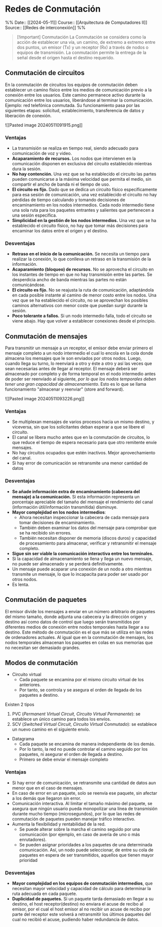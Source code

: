 # Redes de Conmutación

%%
Date:: [[2024-05-11]]
Course:: [[Arquitectura de Computadores II]]
Source:: [[Redes de interconexión]]
%%



>[!important] Conmutación
>La Conmutación se considera como la acción de establecer una vía, un camino, de extremo a extremo entre dos puntos, un emisor (Tx) y un receptor (Rx) a través de nodos o equipos de transmisión. La conmutación permite la entrega de la señal desde el origen hasta el destino requerido. 

## Conmutación de circuitos

En la conmutación de circuitos los equipos de conmutación deben establecer un camino físico entre los medios de comunicación previo a la conexión entre los usuarios. Este camino permanece activo durante la comunicación entre los usuarios, liberándose al terminar la comunicación. Ejemplo: red telefónica conmutada. Su funcionamiento pasa por las siguientes etapas: solicitud, establecimiento, transferencia de datos y liberación de conexión.

![[Pasted image 20240511091915.png]]

### Ventajas
- La transmisión se realiza en tiempo real, siendo adecuado para comunicación de voz y video.
- **Acaparamiento de recursos.** Los nodos que intervienen en la comunicación disponen en exclusiva del circuito establecido mientras dura la sesión.
- **No hay contención.** Una vez que se ha establecido el circuito las partes pueden comunicarse a la máxima velocidad que permita el medio, sin compartir el ancho de banda ni el tiempo de uso.
- **El circuito es fijo.** Dado que se dedica un circuito físico específicamente para esa sesión de comunicación, una vez establecido el circuito no hay pérdidas de tiempo calculando y tomando decisiones de encaminamiento en los nodos intermedios. Cada nodo intermedio tiene una sola ruta para los paquetes entrantes y salientes que pertenecen a una sesión específica.
- **Simplicidad en la gestión de los nodos intermedios.** Una vez que se ha establecido el circuito físico, no hay que tomar más decisiones para encaminar los datos entre el origen y el destino.

### Desventajas

- **Retraso en el inicio de la comunicación.** Se necesita un tiempo para realizar la conexión, lo que conlleva un retraso en la transmisión de la información.
- **Acaparamiento (bloqueo) de recursos.** No se aprovecha el circuito en los instantes de tiempo en que no hay transmisión entre las partes. Se desperdicia ancho de banda mientras las partes no están comunicándose.
- **El circuito es fijo.** No se reajusta la ruta de comunicación, adaptándola en cada posible instante al camino de menor costo entre los nodos. Una vez que se ha establecido el circuito, no se aprovechan los posibles caminos alternativos con menor coste que puedan surgir durante la sesión.
- **Poco tolerante a fallos.** Si un nodo intermedio falla, todo el circuito se viene abajo. Hay que volver a establecer conexiones desde el principio.

## Conmutación de mensajes

Para transmitir un mensaje a un receptor, el emisor debe enviar primero el mensaje completo a un nodo intermedio el cual lo encola en la cola donde almacena los mensajes que le son enviados por otros nodos. Luego, cuando llega su turno, lo reenviará a otro y éste a otro y así las veces que sean necesarias antes de llegar al receptor. El mensaje deberá ser almacenado por completo y de forma temporal en el nodo intermedio antes de poder ser reenviado al siguiente, *por lo que los nodos temporales deben tener una gran capacidad de almacenamiento*. Esto es lo que se llama funcionamiento "almacenar y reenviar" (store and forward).

![[Pasted image 20240511093226.png]]

### Ventajas

- Se multiplexan mensajes de varios procesos hacia un mismo destino, y viceversa, sin que los solicitantes deban esperar a que se libere el circuito.
- El canal se libera mucho antes que en la conmutación de circuitos, lo que reduce el tiempo de espera necesario para que otro remitente envíe mensajes.
- No hay circuitos ocupados que estén inactivos. Mejor aprovechamiento del canal.
- Si hay error de comunicación se retransmite una menor cantidad de datos

### Desventajas

- **Se añade información extra de encaminamiento (cabecera del mensaje) a la comunicación.** Si esta información representa un porcentaje apreciable del tamaño del mensaje el rendimiento del canal (información útil/información transmitida) disminuye.
- **Mayor complejidad en los nodos intermedios**:
	- Ahora necesitan inspeccionar la cabecera de cada mensaje para tomar decisiones de encaminamiento.
	- También deben examinar los datos del mensaje para comprobar que se ha recibido sin errores.
	- También necesitan disponer de memoria (discos duros) y capacidad de procesamiento para almacenar, verificar y retransmitir el mensaje completo.
- **Sigue sin ser viable la comunicación interactiva entre los terminales.**
- Si la capacidad de almacenamiento se llena y llega un nuevo mensaje, no puede ser almacenado y se perderá definitivamente.
- Un mensaje puede acaparar una conexión de un nodo a otro mientras transmite un mensaje, lo que lo incapacita para poder ser usado por otros nodos.
- Es lenta.

## Conmutación de paquetes

El emisor divide los mensajes a enviar en un número arbitrario de paquetes del mismo tamaño, donde adjunta una cabecera y la dirección origen y destino así como datos de control que luego serán transmitidos por diferentes medios de conexión entre nodos temporales hasta llegar a su destino. Este método de conmutación es el que más se utiliza en las redes de ordenadores actuales. 
Al igual que en la conmutación de mensajes, los nodos temporales almacenan los paquetes en colas en sus memorias que no necesitan ser demasiado grandes. 

## Modos de conmutación

- Circuito virtual
	- Cada paquete se encamina por el mismo circuito virtual de los anteriores.
	- Por tanto, se controla y se asegura el orden de llegada de los paquetes a destino.

Existen 2 tipos
1. PVC (*Permanent Virtual Circuit, Circuito Virtual Permanente*): se establece un único camino para todos los envíos.
2. SCV (*Switched Virtual Circuit, Circuito Virtual Conmutado*): se establece un nuevo camino en el siguiente envío.

- Datagrama
	- Cada paquete se encamina de manera independiente de los demás.
	- Por lo tanto, la red no puede controlar el camino seguido por los paquetes, ni asegurar el orden de llegada a destino.
	- Primero se debe enviar el mensaje completo 

### Ventajas

- Si hay error de comunicación, se retransmite una cantidad de datos aun menor que en el caso de mensajes.
- En caso de error en un paquete, solo se reenvía ese paquete, sin afectar a los demás que llegaron sin error.
- Comunicación interactiva. Al limitar el tamaño máximo del paquete, se asegura que ningún usuario pueda monopolizar una línea de transmisión durante mucho tiempo (microsegundos), por lo que las redes de conmutación de paquetes pueden manejar tráfico interactivo.
- Aumenta la flexibilidad y rentabilidad de la red.
	- Se puede alterar sobre la marcha el camino seguido por una comunicación (por ejemplo, en caso de avería de uno o más enrutadores).
	- Se pueden asignar prioridades a los paquetes de una determinada comunicación. Así, un nodo puede seleccionar, de entre su cola de paquetes en espera de ser transmitidos, aquellos que tienen mayor prioridad
### Desventajas

- **Mayor complejidad en los equipos de conmutación intermedios**, que necesitan mayor velocidad y capacidad de cálculo para determinar la ruta adecuada en cada paquete.
- **Duplicidad de paquetes.** Si un paquete tarda demasiado en llegar a su destino, el host receptor(destino) no enviara el acuse de recibo al emisor, por el cual el host emisor al no recibir un acuse de recibo por parte del receptor este volverá a retransmitir los últimos paquetes del cual no recibió el acuse, pudiendo haber redundancia de datos.
